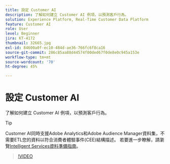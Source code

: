 ```yaml
---
title: 設定 Customer AI
description: 了解如何建立 Customer AI 例項，以預測客戶行為。
solution: Experience Platform, Real-Time Customer Data Platform
feature: Customer AI
role: User
level: Beginner
jira: KT-4172
thumbnail: 32665.jpg
exl-id: 84600a0f-ec10-484d-ae36-766fc6f8ca16
source-git-commit: 286c85aa88d44574f00ded67f0de8e0c945a153e
workflow-type: tm+mt
source-wordcount: '70'
ht-degree: 45%

---
```


# 設定 Customer AI

了解如何建立 Customer AI 例項，以預測客戶行為。

>[!TIP]
>
>Customer AI同時支援Adobe Analytics和Adobe Audience Manager資料集，不需要ETL您的資料以符合消費者體驗事件(CEE)結構描述。 若要進一步瞭解，請瀏覽[Intelligent Services資料準備指南](https://experienceleague.adobe.com/docs/experience-platform/intelligent-services/data-preparation.html?lang=zh-Hant)。

>[!VIDEO](https://video.tv.adobe.com/v/32665?learn=on&enablevpops)
